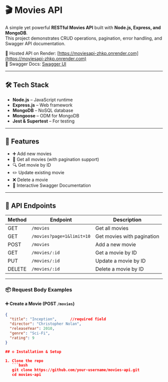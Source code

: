 # 🎬 Movies API

A simple yet powerful **RESTful Movies API** built with **Node.js, Express, and MongoDB**.  
This project demonstrates CRUD operations, pagination, error handling, and Swagger API documentation.  

🔗 Hosted API on Render: [https://moviesapi-zhkp.onrender.com](https://moviesapi-zhkp.onrender.com)  
📖 Swagger Docs: [Swagger UI](https://moviesapi-zhkp.onrender.com/api-docs)

---

## 🛠️ Tech Stack
- **Node.js** – JavaScript runtime  
- **Express.js** – Web framework  
- **MongoDB** – NoSQL database  
- **Mongoose** – ODM for MongoDB  
- **Jest & Supertest** – For testing  

---

## 🚀 Features
- ➕ Add new movies  
- 📜 Get all movies (with pagination support)  
- 🔍 Get movie by ID  
- ✏️ Update existing movie  
- ❌ Delete a movie  
- 📖 Interactive Swagger Documentation  

---

## 📂 API Endpoints

| Method | Endpoint                      | Description                   |
|--------|-------------------------------|-------------------------------|
| GET    | `/movies`                     | Get all movies                |
| GET    | `/movies?page=1&limit=10`     | Get movies with pagination    |
| POST   | `/movies`                     | Add a new movie               |
| GET    | `/movies/:id`                 | Get a movie by ID             |
| PUT    | `/movies/:id`                 | Update a movie by ID          |
| DELETE | `/movies/:id`                 | Delete a movie by ID          |

---

 ### 📦 Request Body Examples

#### ➕ Create a Movie (POST `/movies`)
```json
{
  "title": "Inception",      //required field
  "director": "Christopher Nolan",
  "releaseYear": 2010,
  "genre": "Sci-Fi",
  "rating": 9
}

## ⚙️ Installation & Setup

1. Clone the repo  
   ```bash
   git clone https://github.com/your-username/movies-api.git
   cd movies-api

